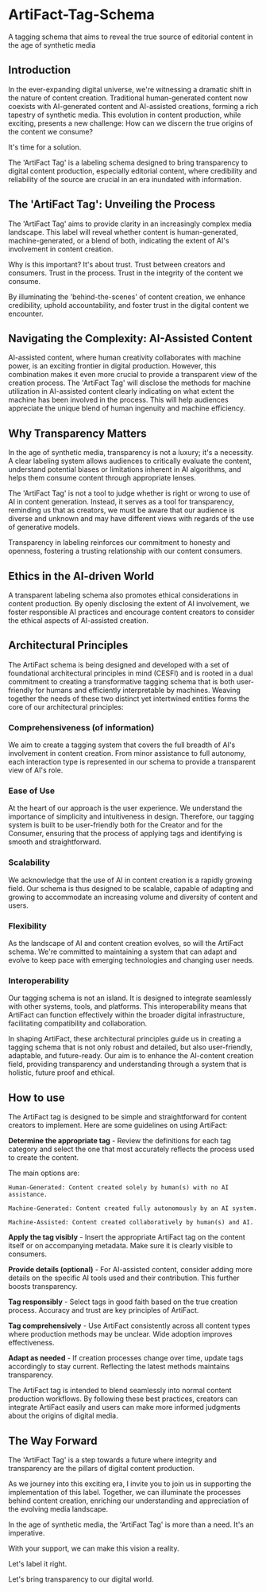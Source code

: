 # ArtiFact-Tag-Schema
A tagging schema that aims to reveal the true source of editorial content in the age of synthetic media

## Introduction

In the ever-expanding digital universe, we're witnessing a dramatic shift in the nature of content creation. Traditional human-generated content now coexists with AI-generated content and AI-assisted creations, forming a rich tapestry of synthetic media. This evolution in content production, while exciting, presents a new challenge: How can we discern the true origins of the content we consume?

It's time for a solution. 

The 'ArtiFact Tag' is a labeling schema designed to bring transparency to digital content production, especially editorial content, where credibility and reliability of the source are crucial in an era inundated with information.

## The 'ArtiFact Tag': Unveiling the Process

The 'ArtiFact Tag' aims to provide clarity in an increasingly complex media landscape. This label will reveal whether content is human-generated, machine-generated, or a blend of both, indicating the extent of AI's involvement in content creation.

Why is this important? It's about trust. Trust between creators and consumers. Trust in the process. Trust in the integrity of the content we consume. 

By illuminating the 'behind-the-scenes' of content creation, we enhance credibility, uphold accountability, and foster trust in the digital content we encounter.

## Navigating the Complexity: AI-Assisted Content

AI-assisted content, where human creativity collaborates with machine power, is an exciting frontier in digital production. However, this combination makes it even more crucial to provide a transparent view of the creation process. The 'ArtiFact Tag' will disclose the methods for machine utilization in AI-assisted content clearly indicating on what extent the machine has been involved in the process. This will help audiences appreciate the unique blend of human ingenuity and machine efficiency.

## Why Transparency Matters

In the age of synthetic media, transparency is not a luxury; it's a necessity. A clear labeling system allows audiences to critically evaluate the content, understand potential biases or limitations inherent in AI algorithms, and helps them consume content through appropriate lenses.

The 'ArtiFact Tag' is not a tool to judge whether is right or wrong to use of AI in content generation. Instead, it serves as a tool for transparency, reminding us that as creators, we must be aware that our audience is diverse and unknown and may have different views with regards of the use of generative models. 

Transparency in labeling reinforces our commitment to honesty and openness, fostering a trusting relationship with our content consumers.

## Ethics in the AI-driven World

A transparent labeling schema also promotes ethical considerations in content production. By openly disclosing the extent of AI involvement, we foster responsible AI practices and encourage content creators to consider the ethical aspects of AI-assisted creation.

## Architectural Principles
The ArtiFact schema is being designed and developed with a set of foundational architectural principles in mind (CESFI) and is rooted in a dual commitment to creating a transformative tagging schema that is both user-friendly for humans and efficiently interpretable by machines. Weaving together the needs of these two distinct yet intertwined entities forms the core of our architectural principles:

### Comprehensiveness (of information)
We aim to create a tagging system that covers the full breadth of AI's involvement in content creation. From minor assistance to full autonomy, each interaction type is represented in our schema to provide a transparent view of AI's role.

### Ease of Use
At the heart of our approach is the user experience. We understand the importance of simplicity and intuitiveness in design. Therefore, our tagging system is built to be user-friendly both for the Creator and for the Consumer, ensuring that the process of applying tags and identifying is smooth and straightforward.

### Scalability
We acknowledge that the use of AI in content creation is a rapidly growing field. Our schema is thus designed to be scalable, capable of adapting and growing to accommodate an increasing volume and diversity of content and users.

### Flexibility
As the landscape of AI and content creation evolves, so will the ArtiFact schema. We're committed to maintaining a system that can adapt and evolve to keep pace with emerging technologies and changing user needs.

### Interoperability
Our tagging schema is not an island. It is designed to integrate seamlessly with other systems, tools, and platforms. This interoperability means that ArtiFact can function effectively within the broader digital infrastructure, facilitating compatibility and collaboration.

In shaping ArtiFact, these architectural principles guide us in creating a tagging schema that is not only robust and detailed, but also user-friendly, adaptable, and future-ready. Our aim is to enhance the AI-content creation field, providing transparency and understanding through a system that is holistic, future proof and ethical.

## How to use 

The ArtiFact tag is designed to be simple and straightforward for content creators to implement. Here are some guidelines on using ArtiFact:

**Determine the appropriate tag** - Review the definitions for each tag category and select the one that most accurately reflects the process used to create the content. 

The main options are:

    Human-Generated: Content created solely by human(s) with no AI assistance.

    Machine-Generated: Content created fully autonomously by an AI system.

    Machine-Assisted: Content created collaboratively by human(s) and AI.

**Apply the tag visibly** - Insert the appropriate ArtiFact tag on the content itself or on accompanying metadata. Make sure it is clearly visible to consumers.

**Provide details (optional)** - For AI-assisted content, consider adding more details on the specific AI tools used and their contribution. This further boosts transparency.

**Tag responsibly** - Select tags in good faith based on the true creation process. Accuracy and trust are key principles of ArtiFact.

**Tag comprehensively** - Use ArtiFact consistently across all content types where production methods may be unclear. Wide adoption improves effectiveness.

**Adapt as needed** - If creation processes change over time, update tags accordingly to stay current. Reflecting the latest methods maintains transparency.

The ArtiFact tag is intended to blend seamlessly into normal content production workflows. By following these best practices, creators can integrate ArtiFact easily and users can make more informed judgments about the origins of digital media.

## The Way Forward

The 'ArtiFact Tag' is a step towards a future where integrity and transparency are the pillars of digital content production. 

As we journey into this exciting era, I invite you to join us in supporting the implementation of this label. Together, we can illuminate the processes behind content creation, enriching our understanding and appreciation of the evolving media landscape.

In the age of synthetic media, the 'ArtiFact Tag' is more than a need. It's an imperative. 

With your support, we can make this vision a reality. 

Let's label it right. 

Let's bring transparency to our digital world.
